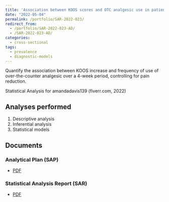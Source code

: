 ```yaml
---
title: 'Association between KOOS scores and OTC analgesic use in patients using knee-braces'
date: "2022-05-04"
permalink: /portfolio/SAR-2022-023/
redirect_from:
  - /portfolio/SAR-2022-023-AD/
  - /SAR-2022-023-AD/
categories:
  - cross-sectional
tags:
  - prevalence
  - diagnostic-models
---
```


Quantify the association between KOOS increase and frequency of use of over-the-counter analgesic over a 4-week period, controlling for pain reduction.

Statistical Analysis for amandadavis139 (fiverr.com, 2022)
<!-- Technical Report for  PERSON (PLACE, yyyy) -->

## Analyses performed

1. Descriptive analysis
1. Inferential analysis
1. Statistical models

## Documents

<!-- The client has requested that this analysis be kept confidential until a future date, determined by the client. -->
<!-- All documents from this consultation are therefore not published online and only the title and year of the analysis will be included in the consultant's Portfolio. -->
<!-- After the agreed date is reached, the documents will be released. -->

<!-- The client has requested that this analysis be kept confidential. -->
<!-- All documents from this consultation are therefore not published online and only the title and year of the analysis will be included in the consultant's Portfolio. -->

### Analytical Plan (SAP)

- [PDF][sap]

### Statistical Analysis Report (SAR)

- [PDF][sar]

<!-- ## Associated analyses -->

<!-- This analysis is part of a larger project and is supported by other analyses, linked below. -->

<!-- **[assoc_title]** -->

<!-- <[assoc_link]> -->

<!-- --- -->

[sap]: /files/SAP-2022-023-AD-v01.pdf
[sar]: /files/SAR-2022-023-AD-v01.pdf

